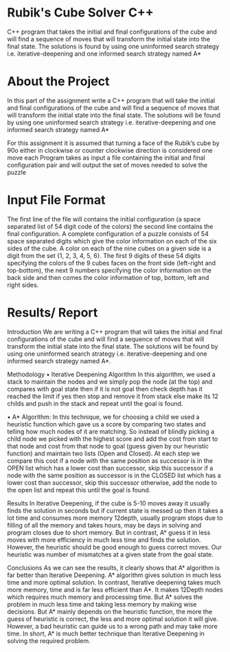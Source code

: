 # Rubik's Cube Solver C++
C++ program that takes the initial and final configurations of the cube and will find a sequence of moves that will transform the initial state into the final state. The solutions is found by using one uninformed search strategy i.e. iterative-deepening and one informed search strategy named A*

# About the Project
In this part of the assignment write a C++ program that will take the initial and
final configurations of the cube and will find a sequence of moves that will transform the initial
state into the final state. The solutions will be found by using one uninformed search strategy i.e.
iterative-deepening and one informed search strategy named A*

For this assignment it is assumed that turning a face of the Rubik’s cube by 90o either in
clockwise or counter clockwise direction is considered one move each
Program takes as input a file containing the initial and final configuration pair and will
output the set of moves needed to solve the puzzle

# Input File Format
The first line of the file will contains the initial configuration (a space separated list of 54 digit
code of the colors) the second line contains the final configuration.
A complete configuration of a puzzle consists of 54 space separated digits which give the color
information on each of the six sides of the cube. A color on each of the nine cubes on a given side
is a digit from the set {1, 2, 3, 4, 5, 6}. The first 9 digits of these 54 digits specifying the colors of
the 9 cubes faces on the front side (left-right and top-bottom), the next 9 numbers specifying the
color information on the back side and then comes the color information of top, bottom, left and
right sides.

# Results/ Report
Introduction
We are writing a C++ program that will takes the initial and
final configurations of the cube and will find a sequence of moves that will transform the initial
state into the final state. The solutions will be found by using one uninformed search strategy i.e.
iterative-deepening and one informed search strategy named A*.

Methodology
•	Iterative Deepening Algorithm
In this algorithm, we used a stack to maintain the nodes and we simply pop the node (at the top) and compares with goal state then if it is not goal then check depth has it reached the limit if yes then stop and remove it from stack else make its 12 childs and push in the stack and repeat until the goal is found.

•	A* Algorithm:
In this technique, we for choosing a child we used a heuristic function which gave us a score by comparing two states and telling how much nodes of it are matching. So instead of blindly picking a child node we picked with the highest score and add the cost from start to that node and cost from that node to goal (guess given by our heuristic function) and maintain two lists (Open and Closed). At each step we compare this cost if a node with the same position as successor is in the OPEN list which has a lower cost than successor, skip this successor if a node with the same position as successor is in the CLOSED list which has a lower cost than successor, skip this successor otherwise, add the node to the open list and repeat this until the goal is found.

Results
In Iterative Deepening, if the cube is 5-10 moves away it usually finds the solution in seconds but if current state is messed up then it takes a lot time and consumes more memory 12depth, usually program stops due to filling of all the memory and takes hours, may be days in solving and program closes due to short memory. But in contrast, A* guess it in less moves with more efficiency in much less time and finds the solution. However, the heuristic should be good enough to guess correct moves. 
Our heuristic was number of mismatches at a given state from the goal state.

Conclusions
As we can see the results, it clearly shows that A* algorithm is far better than Iterative Deepening.
A* algorithm gives solution in much less time and more optimal solution. In contrast, Iterative deepening takes much more memory, time and is far less efficient than A*. It makes 12Depth nodes which requires much memory and processing time. But A* solves the problem in much less time and taking less memory by making wise decisions. But A* mainly depends on the heuristic function, the more the guess of heuristic is correct, the less and more optimal solution it will give. However, a bad heuristic can guide us to a wrong path and may take more time. 
In short, A* is much better technique than Iterative Deepening in solving the required problem.
